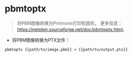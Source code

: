 # pbmtoptx

> 将PBM图像转换为Printronix打印机图形。
> 更多信息：<https://netpbm.sourceforge.net/doc/pbmtoptx.html>。

- 将PBM图像转换为PTX文件：

`pbmtoptx {{path/to/image.pbm}} > {{path/to/output.ptx}}`